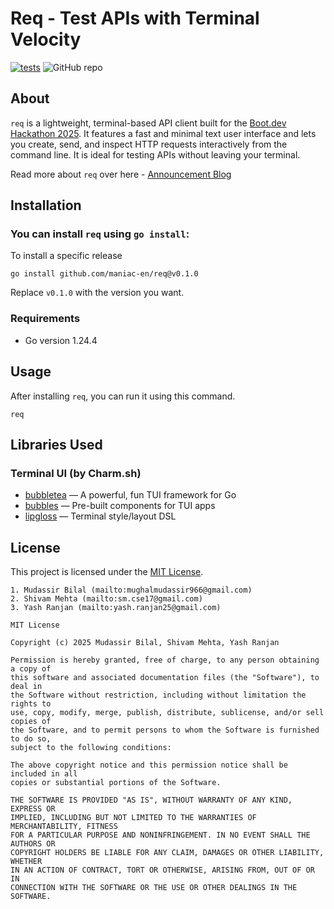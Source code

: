 # Req - Test APIs with Terminal Velocity

[![tests](https://github.com/maniac-en/req/actions/workflows/ci.yml/badge.svg?branch=main)](https://github.com/maniac-en/req/actions/workflows/go.yml)
![GitHub repo](https://img.shields.io/badge/built%20at-Boot.dev%20Hackathon-blueviolet)

## About

`req` is a lightweight, terminal-based API client built for the
[Boot.dev Hackathon 2025](https://github.com/maniac-en/req?tab=License-1-ov-file).
It features a fast and minimal text user interface and lets you create, send,
and inspect HTTP requests interactively from the command line. It is ideal for
testing APIs without leaving your terminal.

Read more about `req` over here -
[Announcement Blog](https://maniac-en.github.io/req/)

## Installation

### You can install `req` using `go install`:

To install a specific release

```
go install github.com/maniac-en/req@v0.1.0
```

Replace `v0.1.0` with the version you want.

### Requirements

- Go version 1.24.4

## Usage

After installing `req`, you can run it using this command.

```
req
```

## Libraries Used

### Terminal UI (by Charm.sh)

- [bubbletea](https://github.com/charmbracelet/bubbletea) — A powerful, fun TUI
  framework for Go
- [bubbles](https://github.com/charmbracelet/bubbles) — Pre-built components for
  TUI apps
- [lipgloss](https://github.com/charmbracelet/lipgloss) — Terminal style/layout
  DSL

## License

This project is licensed under the
[MIT License](https://github.com/maniac-en/req?tab=License-1-ov-file).

```
1. Mudassir Bilal (mailto:mughalmudassir966@gmail.com)
2. Shivam Mehta (mailto:sm.cse17@gmail.com)
3. Yash Ranjan (mailto:yash.ranjan25@gmail.com)

MIT License

Copyright (c) 2025 Mudassir Bilal, Shivam Mehta, Yash Ranjan

Permission is hereby granted, free of charge, to any person obtaining a copy of
this software and associated documentation files (the "Software"), to deal in
the Software without restriction, including without limitation the rights to
use, copy, modify, merge, publish, distribute, sublicense, and/or sell copies of
the Software, and to permit persons to whom the Software is furnished to do so,
subject to the following conditions:

The above copyright notice and this permission notice shall be included in all
copies or substantial portions of the Software.

THE SOFTWARE IS PROVIDED "AS IS", WITHOUT WARRANTY OF ANY KIND, EXPRESS OR
IMPLIED, INCLUDING BUT NOT LIMITED TO THE WARRANTIES OF MERCHANTABILITY, FITNESS
FOR A PARTICULAR PURPOSE AND NONINFRINGEMENT. IN NO EVENT SHALL THE AUTHORS OR
COPYRIGHT HOLDERS BE LIABLE FOR ANY CLAIM, DAMAGES OR OTHER LIABILITY, WHETHER
IN AN ACTION OF CONTRACT, TORT OR OTHERWISE, ARISING FROM, OUT OF OR IN
CONNECTION WITH THE SOFTWARE OR THE USE OR OTHER DEALINGS IN THE SOFTWARE.
```
